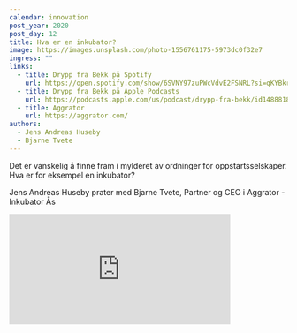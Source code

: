 ```yaml
---
calendar: innovation
post_year: 2020
post_day: 12
title: Hva er en inkubator?
image: https://images.unsplash.com/photo-1556761175-5973dc0f32e7
ingress: ""
links:
  - title: Drypp fra Bekk på Spotify
    url: https://open.spotify.com/show/6SVNY97zuPWcVdvE2FSNRL?si=qKYBkrpzS9SUp9UJU3XBXQ
  - title: Drypp fra Bekk på Apple Podcasts
    url: https://podcasts.apple.com/us/podcast/drypp-fra-bekk/id1488818165
  - title: Aggrator
    url: https://aggrator.com/
authors:
  - Jens Andreas Huseby
  - Bjarne Tvete
---
```

Det er vanskelig å finne fram i mylderet av ordninger for oppstartsselskaper. Hva er for eksempel en inkubator?

Jens Andreas Huseby prater med Bjarne Tvete, Partner og CEO i Aggrator - Inkubator Ås

<iframe src="https://anchor.fm/drypp/embed/episodes/--enhf4o" height="200px" width="400px" frameborder="0" scrolling="no"></iframe>